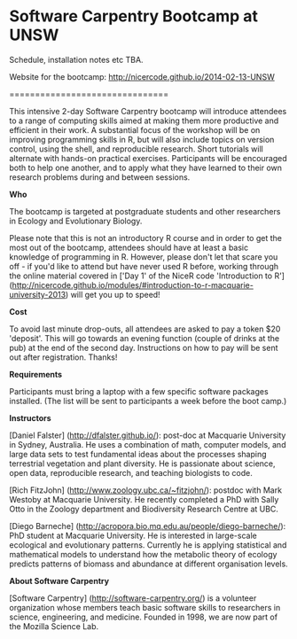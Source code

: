 Software Carpentry Bootcamp at UNSW
============================

Schedule, installation notes etc TBA.

Website for the bootcamp: http://nicercode.github.io/2014-02-13-UNSW

===============================



This intensive 2-day Software Carpentry bootcamp will introduce attendees to a range of computing skills aimed at making them more productive and efficient in their work. A substantial focus of the workshop will be on improving programming skills in R, but will also include topics on version control, using the shell, and reproducible research. Short tutorials will alternate with hands-on practical exercises. Participants will be encouraged both to help one another, and to apply what they have learned to their own research problems during and between sessions.

**Who**

The bootcamp is targeted at postgraduate students and other researchers in Ecology and Evolutionary Biology.

Please note that this is not an introductory R course and in order to get the most out of the bootcamp, attendees should have at least a basic knowledge of programming in R. However, please don't let that scare you off - if you'd like to attend but have never used R before, working through the online material covered in ['Day 1' of the NiceR code 'Introduction to R'] (http://nicercode.github.io/modules/#introduction-to-r-macquarie-university-2013) will get you up to speed!

**Cost**

To avoid last minute drop-outs, all attendees are asked to pay a token $20 'deposit'. This will go towards an evening function (couple of drinks at the pub) at the end of the second day. Instructions on how to pay will be sent out after registration. Thanks! 

**Requirements**

Participants must bring a laptop with a few specific software packages installed. (The list will be sent to participants a week before the boot camp.)

**Instructors** 

[Daniel Falster] (http://dfalster.github.io/): post-doc at Macquarie University in Sydney, Australia. He uses a combination of math, computer models, and large data sets to test fundamental ideas about the processes shaping terrestrial vegetation and plant diversity. He is passionate about science, open data, reproducible research, and teaching biologists to code.
 
[Rich FitzJohn] (http://www.zoology.ubc.ca/~fitzjohn/): postdoc with Mark Westoby at Macquarie University. He recently completed a PhD with Sally Otto in the Zoology department and Biodiversity Research Centre at UBC. 

[Diego Barneche] (http://acropora.bio.mq.edu.au/people/diego-barneche/): PhD student at Macquarie University.  He is interested in large-scale ecological and evolutionary patterns. Currently he is applying statistical and mathematical models to understand how the metabolic theory of ecology predicts patterns of biomass and abundance at different organisation levels.

**About Software Carpentry**

[Software Carpentry] (http://software-carpentry.org/) is a volunteer organization whose members teach basic software skills to researchers in science, engineering, and medicine. Founded in 1998, we are now part of the Mozilla Science Lab. 

